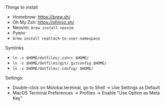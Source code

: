 Things to install

- Homebrew: https://brew.sh/
- Oh My Zsh: https://ohmyz.sh/
- Neovim: `brew install neovim`
- Pyenv
- `brew install reattach-to-user-namespace`


Symlinks

- `ln -s $HOME/dotfiles/.zshrc $HOME/`
- `ln -s $HOME/dotfiles/git/.gitconfig $HOME/`
- `ln -s $HOME/dotfiles/.config/ $HOME/`


Settings:

- Double-click on Molokai.terminal, go to Shell -> Use Settings as Default
- MacOS Terminal Preferences -> Profiles -> Enable "Use Option as Meta Key"
